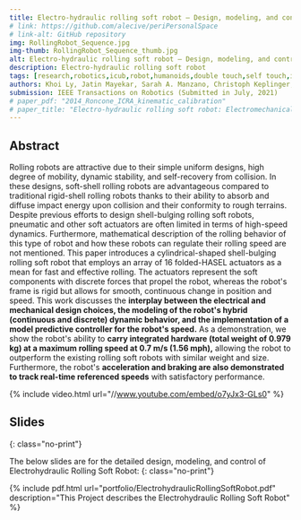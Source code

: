```yaml
---
title: Electro-hydraulic rolling soft robot — Design, modeling, and control
# link: https://github.com/alecive/periPersonalSpace
# link-alt: GitHub repository
img: RollingRobot_Sequence.jpg
img-thumb: RollingRobot_Sequence_thumb.jpg
alt: Electro-hydraulic rolling soft robot — Design, modeling, and control
description: Electro-hydraulic rolling soft robot
tags: [research,robotics,icub,robot,humanoids,double touch,self touch,inverse kinematics,denavit-hartenberg,dh parameters,ipopt,optimization,cognitive robotics,body representations,icra,icra 2014,body schema,open source,github]
authors: Khoi Ly, Jatin Mayekar, Sarah A. Manzano, Christoph Keplinger, Mark Rentschler, Nikolaus Correll
submission: IEEE Transactions on Robotics (Submitted in July, 2021)
# paper_pdf: "2014_Roncone_ICRA_kinematic_calibration"
# paper_title: "Electro-hydraulic rolling soft robot: Electromechanical Design, hybrid dynamic modeling, and model predictive control"
---
```

## Abstract

Rolling robots are attractive due to their simple uniform designs, high degree of mobility, dynamic stability, and self-recovery from collision. In these designs, soft-shell rolling robots are advantageous compared to traditional rigid-shell rolling robots thanks to their ability to absorb and diffuse impact energy upon collision and their conformity to rough terrains. Despite previous efforts to design shell-bulging rolling soft robots, pneumatic and other soft actuators are often limited in terms of high-speed dynamics. Furthermore, mathematical description of the rolling behavior of this type of robot and how these robots can regulate their rolling speed are not mentioned. This paper introduces a cylindrical-shaped shell-bulging rolling soft robot that employs an array of 16 folded-HASEL actuators as a mean for fast and effective rolling. The actuators represent the soft components with discrete forces that propel the robot, whereas the robot's frame is rigid but allows for smooth, continuous change in position and speed. This work discusses the **interplay between the electrical and mechanical design choices, the modeling of the robot's hybrid (continuous and discrete) dynamic behavior, and the implementation of a model predictive controller for the robot's speed.** As a demonstration, we show the robot's ability to **carry integrated hardware (total weight of 0.979 kg) at a maximum rolling speed at 0.7 m/s (1.56 mph),** allowing the robot to outperform the existing rolling soft robots with similar weight and size. Furthermore, the robot's **acceleration and braking are also demonstrated to track real-time referenced speeds** with satisfactory performance.

{% include video.html url="//www.youtube.com/embed/o7yJx3-GLs0" %}

## Slides
{: class="no-print"}

The below slides are for the detailed design, modeling, and control of Electrohydraulic Rolling Soft Robot:
{: class="no-print"}

{% include pdf.html url="portfolio/ElectrohydraulicRollingSoftRobot.pdf" description="This Project describes the Electrohydraulic Rolling Soft Robot" %}